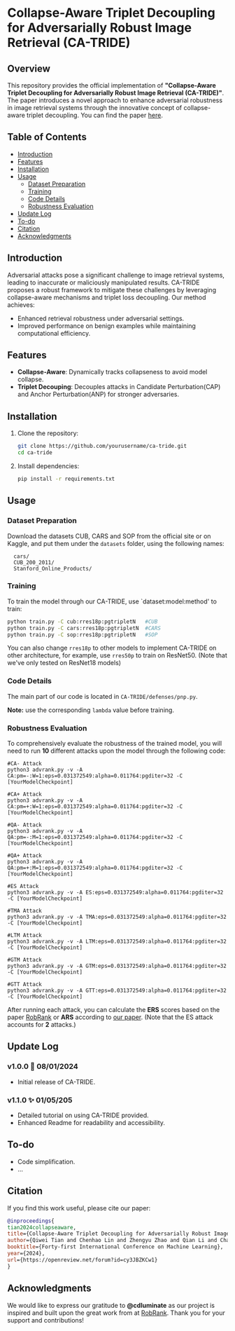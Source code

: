 # Collapse-Aware Triplet Decoupling for Adversarially Robust Image Retrieval (CA-TRIDE)

## Overview
This repository provides the official implementation of **"Collapse-Aware Triplet Decoupling for Adversarially Robust Image Retrieval (CA-TRIDE)"**. The paper introduces a novel approach to enhance adversarial robustness in image retrieval systems through the innovative concept of collapse-aware triplet decoupling. You can find the paper [here](https://arxiv.org/abs/2312.07364).

## Table of Contents
- [Introduction](#introduction)
- [Features](#features)
- [Installation](#installation)
- [Usage](#usage)
  - [Dataset Preparation](#dataset-preparation)
  - [Training](#training)
  - [Code Details](#code-details)
  - [Robustness Evaluation](#robustness-evaluation)
- [Update Log](#update-log)
- [To-do](#to-do)
- [Citation](#citation)
- [Acknowledgments](#acknowledgments)

## Introduction
Adversarial attacks pose a significant challenge to image retrieval systems, leading to inaccurate or maliciously manipulated results. CA-TRIDE proposes a robust framework to mitigate these challenges by leveraging collapse-aware mechanisms and triplet loss decoupling. Our method achieves:

- Enhanced retrieval robustness under adversarial settings.
- Improved performance on benign examples while maintaining computational efficiency.

## Features
- **Collapse-Aware**: Dynamically tracks collapseness to avoid model collapse.
- **Triplet Decouping**: Decouples attacks in Candidate Perturbation(CAP) and Anchor Perturbation(ANP) for stronger adversaries.

## Installation
1. Clone the repository:
   ```bash
   git clone https://github.com/yourusername/ca-tride.git
   cd ca-tride
   ```
2. Install dependencies:
   ```bash
   pip install -r requirements.txt
   ```

## Usage

### Dataset Preparation
Download the datasets CUB, CARS and SOP from the official site or on Kaggle, and put them under the `datasets` folder, using the following names:
```
  cars/
  CUB_200_2011/
  Stanford_Online_Products/
```
### Training
To train the model through our CA-TRIDE, use `dataset:model:method' to train:
```bash
python train.py -C cub:rres18p:pgtripletN   #CUB
python train.py -C cars:rres18p:pgtripletN  #CARS
python train.py -C sop:rres18p:pgtripletN   #SOP
```
You can also change `rres18p` to other models to implement CA-TRIDE on other architecture, for example, use `rres50p` to train on ResNet50. (Note that we've only tested on ResNet18 models)

### Code Details
The main part of our code is located in `CA-TRIDE/defenses/pnp.py`. 

**Note:** use the corresponding `lambda` value before training. 

### Robustness Evaluation
To comprehensively evaluate the robustness of the trained model, you will need to run **10** different attacks upon the model through the following code:
```
#CA- Attack
python3 advrank.py -v -A CA:pm=-:W=1:eps=0.031372549:alpha=0.011764:pgditer=32 -C [YourModelCheckpoint]

#CA+ Attack
python3 advrank.py -v -A CA:pm=+:W=1:eps=0.031372549:alpha=0.011764:pgditer=32 -C [YourModelCheckpoint]

#QA- Attack
python3 advrank.py -v -A QA:pm=-:M=1:eps=0.031372549:alpha=0.011764:pgditer=32 -C [YourModelCheckpoint]

#QA+ Attack
python3 advrank.py -v -A QA:pm=+:M=1:eps=0.031372549:alpha=0.011764:pgditer=32 -C [YourModelCheckpoint]

#ES Attack
python3 advrank.py -v -A ES:eps=0.031372549:alpha=0.011764:pgditer=32 -C [YourModelCheckpoint]

#TMA Attack
python3 advrank.py -v -A TMA:eps=0.031372549:alpha=0.011764:pgditer=32 -C [YourModelCheckpoint]

#LTM Attack
python3 advrank.py -v -A LTM:eps=0.031372549:alpha=0.011764:pgditer=32 -C [YourModelCheckpoint]

#GTM Attack
python3 advrank.py -v -A GTM:eps=0.031372549:alpha=0.011764:pgditer=32 -C [YourModelCheckpoint]

#GTT Attack
python3 advrank.py -v -A GTT:eps=0.031372549:alpha=0.011764:pgditer=32 -C [YourModelCheckpoint]
```

After running each attack, you can calculate the **ERS** scores based on the paper [RobRank](https://github.com/cdluminate/robrank) or **ARS** according to [our paper](https://arxiv.org/abs/2312.07364).
(Note that the ES attack accounts for **2** attacks.)


## Update Log

### v1.0.0 🎉 08/01/2024
- Initial release of CA-TRIDE. 

### v1.1.0 ✨ 01/05/205
- Detailed tutorial on using CA-TRIDE provided.
- Enhanced Readme for readability and accessibility.

## To-do
- Code simplification.
- ...

## Citation
If you find this work useful, please cite our paper:
```bibtex
@inproceedings{
tian2024collapseaware,
title={Collapse-Aware Triplet Decoupling for Adversarially Robust Image Retrieval},
author={Qiwei Tian and Chenhao Lin and Zhengyu Zhao and Qian Li and Chao Shen},
booktitle={Forty-first International Conference on Machine Learning},
year={2024},
url={https://openreview.net/forum?id=cy3JBZKCw1}
}
```

## Acknowledgments
We would like to express our gratitude to  **@cdluminate** as our project is inspired and built upon the great work from at [RobRank](https://github.com/cdluminate/robrank). 
Thank you for your support and contributions!



